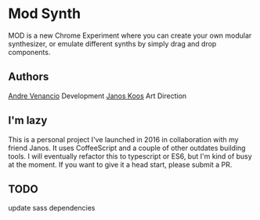 # Mod Synth

MOD is a new Chrome Experiment where you can create your own modular synthesizer, or emulate different synths by simply drag and drop components.

## Authors

[Andre Venancio](http://twitter.com/andrevenancio) Development
[Janos Koos](http://twitter.com/janoskoos) Art Direction

## I'm lazy

This is a personal project I've launched in 2016 in collaboration with my friend Janos. It uses CoffeeScript and a couple of other outdates building tools. I will eventually refactor this to typescript or ES6, but I'm kind of busy at the moment. If you want to give it a head start, please submit a PR.

## TODO
update sass dependencies
